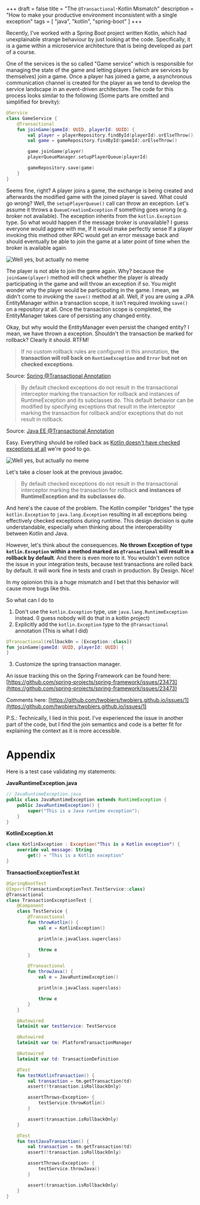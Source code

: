 +++ 
draft = false
title = "The `@Transactional`-Kotlin Mismatch"
description = "How to make your productive environment inconsistent with a single exception"
tags = [
    "java",
    "kotlin",
    "spring-boot"
]
+++

Recently, I've worked with a Spring Boot project written Kotlin, 
which had unexplainable strange behaviour by just looking at the code.
Specifically, it is a game within a microservice architecture that is being 
developed as part of a course.

One of the services is the so called "Game service" which is responsible for
managing the state of the game and letting players (which are services by themselves)
join a game.
Once a player has joined a game, a asynchronous communication channel is created for the
player as we tend to develop the service landscape in an event-driven architecture.
The code for this process looks similar to the following (Some parts are omitted and 
simplified for brevity):
```kt
@Service
class GameService {
    @Transactional
    fun joinGame(gameId: UUID, playerId: UUID) {
        val player = playerRepository.findById(playerId).orElseThrow()
        val game = gameRepository.findById(gameId).orElseThrow()

        game.joinGame(player)
        playerQueueManager.setupPlayerQueue(playerId)

        gameRepository.save(game)
    }    
}
```
Seems fine, right? A player joins a game, the exchange is being created and afterwards 
the modified game with the joined player is saved. What could go wrong?
Well, the `setupPlayerQueue()` call can throw an exception. Let's assume it throws a 
`QueueCreationException` if something goes wrong (e.g. broker not available). 
The exception inherits from the `kotlin.Exception` type.
So what would happen if the message broker is unavailable? I guess everyone would aggree 
with me, If It would make perfectly sense If a player invoking this method other RPC would 
get an error message back and should eventually be able to join the game at a later point 
of time when the broker is available again.

![Well yes, but actually no meme](https://i.kym-cdn.com/entries/icons/original/000/028/596/dsmGaKWMeHXe9QuJtq_ys30PNfTGnMsRuHuo_MUzGCg.jpg)

The player is not able to join the game again. Why? because the `joinGame(player)` method 
will check whether the player is already participating in the game and will throw an exception if so.
You might wonder why the player would be participating in the game. I mean, we didn't 
come to invoking the `save()` method at all.
Well, if you are using a JPA EntityManager within a transaction scope, it isn't required 
invoking `save()` on a repository at all. Once the transaction scope is completed, the EntityManager
takes care of persisting any changed entity.

Okay, but why would the EntityManager even persist the changed entity? I mean, we have thrown a
exception. Shouldn't the transaction be marked for rollback? Clearly it should. RTFM!
> If no custom rollback rules are configured in this annotation, 
> __the transaction will roll back on `RuntimeException` and `Error` but not on checked exceptions__. 

Source: [Spring @Transactional Annotation](https://docs.spring.io/spring-framework/docs/current/javadoc-api/org/springframework/transaction/annotation/Transactional.html)

> By default checked exceptions do not result in the transactional interceptor 
> marking the transaction for rollback and instances of RuntimeException and its 
> subclasses do. This default behavior can be modified by specifying exceptions 
> that result in the interceptor marking the transaction for rollback and/or 
> exceptions that do not result in rollback.

Source: [Java EE @Transactional Annotation](https://docs.oracle.com/javaee/7/api/javax/transaction/Transactional.html)

Easy. Everything should be rolled back as [Kotlin doesn't have checked exceptions at all](https://kotlinlang.org/docs/exceptions.html) we're good to go.

![Well yes, but actually no meme](https://i.kym-cdn.com/entries/icons/original/000/028/596/dsmGaKWMeHXe9QuJtq_ys30PNfTGnMsRuHuo_MUzGCg.jpg)

Let's take a closer look at the previous javadoc.

> By default checked exceptions do not result in the transactional interceptor 
> marking the transaction for rollback **and instances of RuntimeException and its**
> **subclasses do.**

And here's the cause of the problem. The Kotlin compiler "bridges" the type `kotlin.Exception` 
to `java.lang.Exception` resulting in all exceptions being effectively checked exceptions during
runtime. This design decision is quite understandable, especially when thinking about the 
interoperability between Kotlin and Java.

However, let's think about the consequences. **No thrown Exception of type `kotlin.Exception`** 
**within a method marked as `@Transactional` will result in a rollback by default**.
And there is even more to it. You wouldn't even notice the issue in your integration tests, because 
test transactions are rolled back by default. It will work fine in tests and crash in 
production. By Design. Nice!

In my opionion this is a huge mismatch and I bet that this behavior will cause more bugs like this.

So what can I do to 
1. Don't use the `kotlin.Exception` type, use `java.lang.RuntimeException` instead. 
  (I guess nobody will do that in a kotlin project)
2. Explicitly add the `kotlin.Exception` type to the `@Transactional` annotation
  (This is what I did)
```kt
@Transactional(rollbackOn = [Exception::class])
fun joinGame(gameId: UUID, playerId: UUID) {
}
```
3. Customize the spring transaction manager.

An issue tracking this on the Spring Framework can be found here: [https://github.com/spring-projects/spring-framework/issues/23473](https://github.com/spring-projects/spring-framework/issues/23473)

Comments here: [https://github.com/twobiers/twobiers.github.io/issues/1](https://github.com/twobiers/twobiers.github.io/issues/1)

P.S.: Technically, I lied in this post. I've experienced the issue in another part of the code, 
but I find the join semantics and code is a better fit for explaining the context as it 
is more accessible.

# Appendix

Here is a test case validating my statements:

**JavaRuntimeException.java**
```java
// JavaRuntimeException.java
public class JavaRuntimeException extends RuntimeException {
    public JavaRuntimeException() {
        super("This is a Java runtime exception");
    }
}
```

**KotlinException.kt**
```kotlin
class KotlinException : Exception("This is a Kotlin exception") {
    override val message: String
        get() = "This is a Kotlin exception"
}
```

**TransactionExceptionTest.kt**
```kotlin
@SpringBootTest
@Import(TransactionExceptionTest.TestService::class)
@Transactional
class TransactionExceptionTest {
    @Component
    class TestService {
        @Transactional
        fun throwKotlin() {
            val e = KotlinException()

            println(e.javaClass.superclass)

            throw e
        }

        @Transactional
        fun throwJava() {
            val e = JavaRuntimeException()

            println(e.javaClass.superclass)

            throw e
        }
    }

    @Autowired
    lateinit var testService: TestService

    @Autowired
    lateinit var tm: PlatformTransactionManager

    @Autowired
    lateinit var td: TransactionDefinition

    @Test
    fun testKotlinTransaction() {
        val transaction = tm.getTransaction(td)
        assert(!transaction.isRollbackOnly)

        assertThrows<Exception> {
            testService.throwKotlin()
        }

        assert(transaction.isRollbackOnly)
    }

    @Test
    fun testJavaTransaction() {
        val transaction = tm.getTransaction(td)
        assert(!transaction.isRollbackOnly)

        assertThrows<Exception> {
            testService.throwJava()
        }

        assert(transaction.isRollbackOnly)
    }
}
```